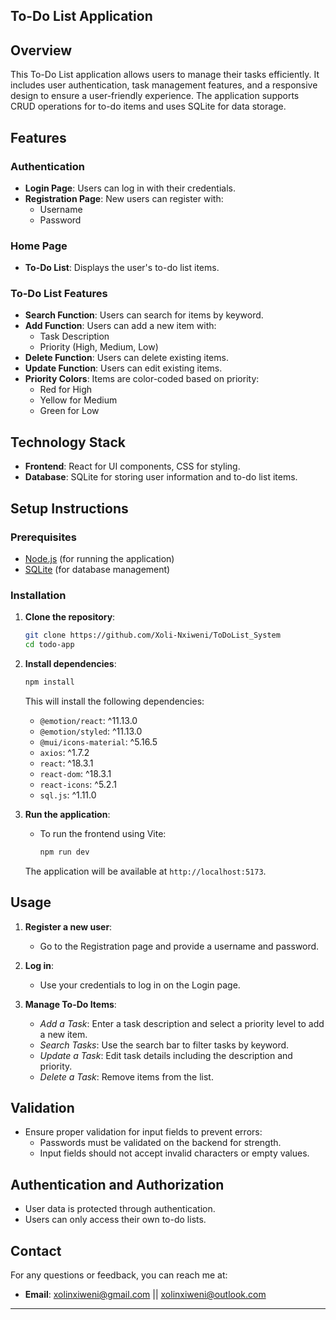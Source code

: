 ## To-Do List Application

## Overview
This To-Do List application allows users to manage their tasks efficiently. It includes user authentication, task management features, and a responsive design to ensure a user-friendly experience. The application supports CRUD operations for to-do items and uses SQLite for data storage.

## Features

### Authentication
- **Login Page**: Users can log in with their credentials.
- **Registration Page**: New users can register with:
  - Username
  - Password

### Home Page
- **To-Do List**: Displays the user's to-do list items.

### To-Do List Features
- **Search Function**: Users can search for items by keyword.
- **Add Function**: Users can add a new item with:
  - Task Description
  - Priority (High, Medium, Low)
- **Delete Function**: Users can delete existing items.
- **Update Function**: Users can edit existing items.
- **Priority Colors**: Items are color-coded based on priority:
  - Red for High
  - Yellow for Medium
  - Green for Low

## Technology Stack
- **Frontend**: React for UI components, CSS for styling.
- **Database**: SQLite for storing user information and to-do list items.

## Setup Instructions

### Prerequisites
- [Node.js](https://nodejs.org/) (for running the application)
- [SQLite](https://www.sqlite.org/download.html) (for database management)

### Installation
1. **Clone the repository**:
   ```bash
   git clone https://github.com/Xoli-Nxiweni/ToDoList_System
   cd todo-app
   ```

2. **Install dependencies**:
   ```bash
   npm install
   ```

   This will install the following dependencies:
   - `@emotion/react`: ^11.13.0
   - `@emotion/styled`: ^11.13.0
   - `@mui/icons-material`: ^5.16.5
   - `axios`: ^1.7.2
   - `react`: ^18.3.1
   - `react-dom`: ^18.3.1
   - `react-icons`: ^5.2.1
   - `sql.js`: ^1.11.0

3. **Run the application**:
   - To run the frontend using Vite:
     ```bash
     npm run dev
     ```

   The application will be available at `http://localhost:5173`.

## Usage

1. **Register a new user**:
   - Go to the Registration page and provide a username and password.

2. **Log in**:
   - Use your credentials to log in on the Login page.

3. **Manage To-Do Items**:
   - *Add a Task*: Enter a task description and select a priority level to add a new item.
   - *Search Tasks*: Use the search bar to filter tasks by keyword.
   - *Update a Task*: Edit task details including the description and priority.
   - *Delete a Task*: Remove items from the list.

## Validation
- Ensure proper validation for input fields to prevent errors:
  - Passwords must be validated on the backend for strength.
  - Input fields should not accept invalid characters or empty values.

## Authentication and Authorization
- User data is protected through authentication.
- Users can only access their own to-do lists.

## Contact
For any questions or feedback, you can reach me at:
- **Email**: xolinxiweni@gmail.com || xolinxiweni@outlook.com

---
